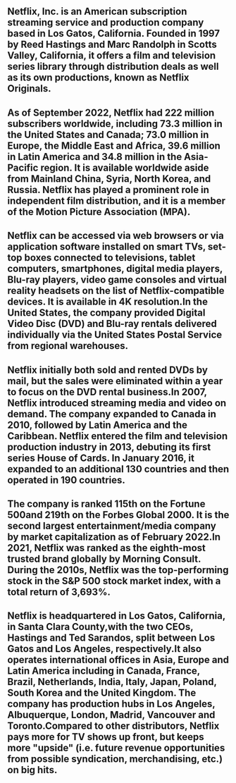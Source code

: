 ## Netflix, Inc. is an American subscription streaming service and production company based in Los Gatos, California. Founded in 1997 by Reed Hastings and Marc Randolph in Scotts Valley, California, it offers a film and television series library through distribution deals as well as its own productions, known as Netflix Originals.

## As of September 2022, Netflix had 222 million subscribers worldwide, including 73.3 million in the United States and Canada; 73.0 million in Europe, the Middle East and Africa, 39.6 million in Latin America and 34.8 million in the Asia-Pacific region. It is available worldwide aside from Mainland China, Syria, North Korea, and Russia. Netflix has played a prominent role in independent film distribution, and it is a member of the Motion Picture Association (MPA).
## Netflix can be accessed via web browsers or via application software installed on smart TVs, set-top boxes connected to televisions, tablet computers, smartphones, digital media players, Blu-ray players, video game consoles and virtual reality headsets on the list of Netflix-compatible devices. It is available in 4K resolution.In the United States, the company provided Digital Video Disc (DVD) and Blu-ray rentals delivered individually via the United States Postal Service from regional warehouses.

## Netflix initially both sold and rented DVDs by mail, but the sales were eliminated within a year to focus on the DVD rental business.In 2007, Netflix introduced streaming media and video on demand. The company expanded to Canada in 2010, followed by Latin America and the Caribbean. Netflix entered the film and television production industry in 2013, debuting its first series House of Cards. In January 2016, it expanded to an additional 130 countries and then operated in 190 countries.

## The company is ranked 115th on the Fortune 500and 219th on the Forbes Global 2000. It is the second largest entertainment/media company by market capitalization as of February 2022.In 2021, Netflix was ranked as the eighth-most trusted brand globally by Morning Consult. During the 2010s, Netflix was the top-performing stock in the S&P 500 stock market index, with a total return of 3,693%.

## Netflix is headquartered in Los Gatos, California, in Santa Clara County,with the two CEOs, Hastings and Ted Sarandos, split between Los Gatos and Los Angeles, respectively.It also operates international offices in Asia, Europe and Latin America including in Canada, France, Brazil, Netherlands, India, Italy, Japan, Poland, South Korea and the United Kingdom. The company has production hubs in Los Angeles, Albuquerque, London, Madrid, Vancouver and Toronto.Compared to other distributors, Netflix pays more for TV shows up front, but keeps more "upside" (i.e. future revenue opportunities from possible syndication, merchandising, etc.) on big hits.